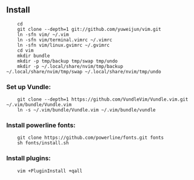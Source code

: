 ## Install

```
    cd
    git clone --depth=1 git://github.com/yuweijun/vim.git
    ln -sfn vim/ ~/.vim
    ln -sfn vim/terminal.vimrc ~/.vimrc
    ln -sfn vim/linux.gvimrc ~/.gvimrc
    cd vim
    mkdir bundle
    mkdir -p tmp/backup tmp/swap tmp/undo
    mkdir -p ~/.local/share/nvim/tmp/backup ~/.local/share/nvim/tmp/swap ~/.local/share/nvim/tmp/undo
```

### Set up Vundle:

```
    git clone --depth=1 https://github.com/VundleVim/Vundle.vim.git ~/.vim/bundle/Vundle.vim
    ln -s ~/.vim/bundle/Vundle.vim ~/.vim/bundle/vundle
```

### Install powerline fonts:

```
    git clone https://github.com/powerline/fonts.git fonts
    sh fonts/install.sh
```

### Install plugins:

```
    vim +PluginInstall +qall
```

